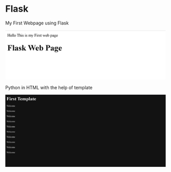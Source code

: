 # Flask

My First Webpage using Flask 

<img src= "./ss/flaskweb1.JPG"></img><br>


Python in HTML with the help of template 

<img src = "./ss/pythoninhtml.JPG"></img>

